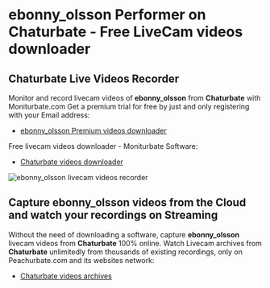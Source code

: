 # ebonny_olsson Performer on Chaturbate - Free LiveCam videos downloader

## Chaturbate Live Videos Recorder

Monitor and record livecam videos of **ebonny_olsson** from **Chaturbate** with Moniturbate.com
Get a premium trial for free by just and only registering with your Email address:
* [ebonny_olsson Premium videos downloader](https://moniturbate.com/request-demo-licence-key.html)

Free livecam videos downloader - Moniturbate Software:
* [Chaturbate videos downloader](https://moniturbate.com/moniturbate-download-software.html)

![ebonny_olsson livecam videos recorder](https://peachurnet.com/templates/moniturbate-software.png)


## Capture ebonny_olsson videos from the Cloud and watch your recordings on Streaming

Without the need of downloading a software, capture **ebonny_olsson** livecam videos from **Chaturbate** 100% online.
Watch Livecam archives from **Chaturbate** unlimitedly from thousands of existing recordings, only on Peachurbate.com and its websites network:
* [Chaturbate videos archives](https://peachurnet.com/)